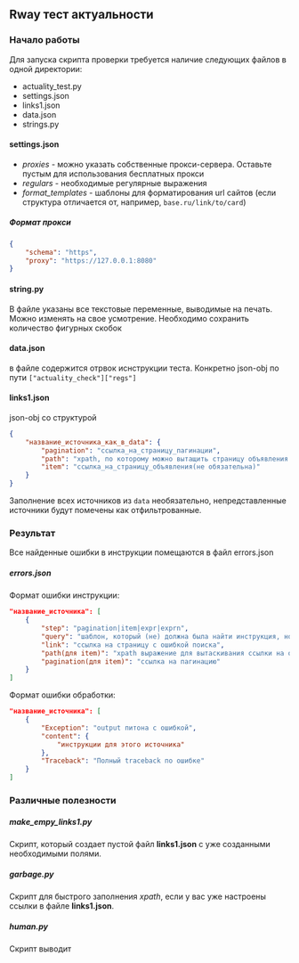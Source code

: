 ## Rway тест актуальности

### Начало работы

Для запуска скрипта проверки требуется наличие следующих файлов в одной директории: 

- actuality_test.py
- settings.json
- links1.json
- data.json
- strings.py

#### settings.json

- _proxies_ - можно указать собственные прокси-сервера. Оставьте пустым для использования бесплатных прокси
- _regulars_ - необходимые регулярные выражения
- *format_templates* - шаблоны для форматирования url сайтов (если структура отличается от, например, `base.ru/link/to/card`)


##### Формат прокси
```json
{
    "schema": "https",
    "proxy": "https://127.0.0.1:8080"
}
```

#### string.py
В файле указаны все текстовые переменные, выводимые на печать. Можно изменять на свое усмотрение.
Необходимо сохранить количество фигурных скобок

#### data.json
в файле содержится отрвок иснструкции теста. Конкретно json-obj по пути `["actuality_check"]["regs"]`

#### links1.json
json-obj со структурой
```json
{
    "название_источника_как_в_data": {
        "pagination": "ссылка_на_страницу_пагинации",
        "path": "xpath, по которому можно вытащить страницу объявления из страницы пагинации",
        "item": "ссылка_на_страницу_объявления(не обязательна)"
    }
}
```
Заполнение всех источников из `data` необязательно, непредставленные источники будут помечены как отфильтрованные.

### Результат

Все найденные ошибки в инструкции помещаются в файл errors.json

##### errors.json

Формат ошибки инструкции:
```json
"название_источника": [
    {
        "step": "pagination|item|expr|exprn",
        "query": "шаблон, который (не) должна была найти инструкция, но что-то пошло не так",
        "link": "ссылка на страницу с ошибкой поиска",
        "path(для item)": "xpath выражение для вытаскивания ссылки на объявление",
        "pagination(для item)": "ссылка на пагинацию"
    }
]
```

Формат ошибки обработки:
```json
"название_источника": [
    {
        "Exception": "output питона с ошибкой",
        "content": {
            "инструкции для этого источника"
        },
        "Traceback": "Полный traceback по ошибке"
    }
]
```

### Различные полезности

##### make\_empy\_links1.py

Скрипт, который создает пустой файл **links1.json** с уже созданными необходимыми полями.

##### garbage.py

Скрипт для быстрого заполнения _xpath_, если у вас уже настроены ссылки в файле **links1.json**.

##### human.py

Скрипт выводит 